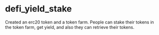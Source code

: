 # defi_yield_stake

Created an erc20 token and a token farm. People can stake their tokens in the token farm, get yield, and also they can retrieve their tokens.
